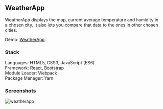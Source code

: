 ## WeatherApp

WeatherApp displays the map, current average temperature and humidity in a chosen city. It also lets you compare that data to the ones in other chosen cities.

Demo: [WeatherApp](https://tamaramarr.github.io/weather-app/).

### Stack

Languages: HTML5, CSS3, JavaScript (ES6)<br />
Framework: React, Bootstrap<br />
Module Loader: Webpack<br />
Package Manager: Yarn<br />

### Screenshots

![weatherapp](https://user-images.githubusercontent.com/25713765/34498678-08884192-f003-11e7-8961-91f0b9547607.png)
